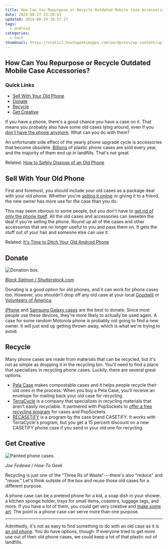 ```yaml
---
title: How Can You Repurpose or Recycle Outdated Mobile Case Accessories?
date: 2024-08-27 23:28:53
updated: 2024-08-29 10:57:17
tags:
  - android
categories:
  - tech
thumbnail: https://static1.howtogeekimages.com/wordpress/wp-content/uploads/2022/01/Phone-cases.jpg
---
```


## How Can You Repurpose or Recycle Outdated Mobile Case Accessories?

### Quick Links

* [Sell With Your Old Phone](https://digital-screen-recording.techidaily.com/updated-proactive-planning-harnessing-the-power-of-slack-and-filmora-for-meetings/)
* [Donate](https://instagram-clips.techidaily.com/new-the-new-era-of-authenticity-understanding-the-algorithm-update-for-2024/)
* [Recycle](https://youtube-blog.techidaily.com/tml-techniques-for-youtube-playlist-web-insertion-for-2024/)
* [Get Creative](https://facebook-video-content.techidaily.com/new-find-hidden-fb-watch-video-tile-for-2024/)

 If you have a phone, there's a good chance you have a case on it. That means you probably also have some old cases lying around, even if you [don't have the phone anymore](https://on-screen-recording.techidaily.com/2024-approved-strategies-for-replaying-group-conversations/). What can you do with them?

 An unfortunate side effect of the yearly phone upgrade cycle is accessories that become obsolete. [Billions](https://pebblemag.com/magazine/living/eco-friendly-phone-cases) of plastic phone cases are sold every year, and the majority of them end up in landfills. That's not great.

Related: [How to Safely Dispose of an Old Phone](https://on-screen-recording.techidaily.com/2024-approved-strategies-for-replaying-group-conversations/) 

##  Sell With Your Old Phone

 First and foremost, you should include your old cases as a package deal with your old phone. Whether you're [selling it online](https://sim-unlock.techidaily.com/what-does-enter-puk-code-mean-and-why-did-the-sim-get-puk-blocked-on-oppo-a79-5g-device-by-drfone-android/) or giving it to a friend, the new owner has more use for the case than you do.

 This may seem obvious to some people, but you don't have to [get rid of only the phone itself](https://youtube-video-recordings.techidaily.com/2024-approved-profit-from-youtube-monetize-youtube-shorts-and-boost-your-income/). All the old cases and accessories can sweeten the deal if you're selling the phone. Round up all of the cases and other accessories that are no longer useful to you and pass them on. It gets the stuff out of your hair and someone else can use it.

Related: [It's Time to Ditch Your Old Android Phone](https://youtube-video-recordings.techidaily.com/2024-approved-profit-from-youtube-monetize-youtube-shorts-and-boost-your-income/) 

##  Donate

![Donation box.](https://static1.howtogeekimages.com/wordpress/wp-content/uploads/2022/08/donate.jpg) 

_[Black Salmon / Shutterstock.com](https://www.shutterstock.com/image-photo/donation-concept-woman-holding-donate-box-1022661760)_

 Donating is a good option for old phones, and it can work for phone cases too. However, you shouldn't drop off any old case at your local [Goodwill](https://www.goodwill.org/donate/) or [Volunteers of America](https://www.voa.org/).

[iPhone](https://tiktok-video-recordings.techidaily.com/2024-approved-bringing-anime-characters-to-life-jujutsu-kaisen-for-tiktok/) and [Samsung Galaxy cases](https://desktop-recording.techidaily.com/updated-the-quest-for-video-perfection-debating-between-bandicam-and-camtasia/) are the best to donate. Since most people use these devices, they're more likely to actually be used again. A case for some random Motorola phone is probably not going to find a new owner. It will just end up getting thrown away, which is what we're trying to avoid.

##  Recycle

 Many phone cases are made from materials that can be recycled, but it's not as simple as dropping it in the recycling bin. You'll need to find a place that specializes in recycling phone cases. Luckily, there are several great options.

* [Pela Case](https://pelacase.com/) makes compostable cases and it helps people recycle their old ones in the process. When you buy a Pela Case, you'll receive an envelope for mailing back your old case for recycling.
* [TerraCycle](https://www.terracycle.com/) is a company that specializes in recycling materials that aren't easily recyclable. It partnered with PopSockets to [offer a free recycling program](https://www.terracycle.com/en-US/brigades/popsockets) for cases and PopSockets.
* [RECASETiFY](https://www.casetify.com/sustainability/recasetify) is a program by the case brand CASETiFY. It works with TerraCycle's program, but you get a 15 percent discount on a new CASETiFY phone case if you send in your old one for recycling.

##  Get Creative

![Painted phone cases.](https://static1.howtogeekimages.com/wordpress/wp-content/uploads/2022/08/2022-08-12_16-36-37.png) 

_Joe Fedewa / How-To Geek_

 Recycling is just one of the "Three Rs of Waste"---there's also "reduce" and "reuse." Let's think outside of the box and reuse those old cases for a different purpose.

 A phone case can be a pretend phone for a kid, a soap dish in your shower, a kitchen sponge holder, trays for small items, coasters, luggage tags, and more. If you have a lot of them, you could get very creative and [make some art](https://twitter.com/tallshmo/status/1554626972537470977?s=20&t=5Cxbqutrv9A3mtSp%5FBzU4A). The point is a phone case can serve more than one purpose.

---

 Admittedly, it's not as easy to find something to do with an old case as it is [an old phone](https://facebook-video-content.techidaily.com/updated-2024-approved-top-score-facebooks-1-10-music-video-showcase/). You do have options, though. If everyone tried to get more use out of their old phone cases, we could keep a lot of that plastic out of landfills.

<ins class="adsbygoogle"
     style="display:block"
     data-ad-format="autorelaxed"
     data-ad-client="ca-pub-7571918770474297"
     data-ad-slot="1223367746"></ins>



<ins class="adsbygoogle"
     style="display:block"
     data-ad-client="ca-pub-7571918770474297"
     data-ad-slot="8358498916"
     data-ad-format="auto"
     data-full-width-responsive="true"></ins>
